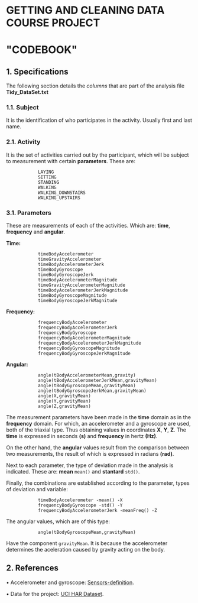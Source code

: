 # **GETTING AND CLEANING DATA COURSE PROJECT**

# **"CODEBOOK"**

## 1. Specifications
The following section details the *columns* that are part of the analysis file **Tidy_DataSet.txt**

### 1.1. Subject
It is the identification of who participates in the activity. Usually first and last name.

### 2.1. Activity
It is the set of activities carried out by the participant, which will be subject to measurement with certain **parameters**.
These are:

                LAYING
                SITTING
                STANDING
                WALKING
                WALKING_DOWNSTAIRS
                WALKING_UPSTAIRS

### 3.1. Parameters
These are measurements of each of the activities. Which are: **time**, **frequency** and **angular**.

**Time:**

                timeBodyAccelerometer
                timeGravityAccelerometer
                timeBodyAccelerometerJerk
                timeBodyGyroscope
                timeBodyGyroscopeJerk
                timeBodyAccelerometerMagnitude
                timeGravityAccelerometerMagnitude
                timeBodyAccelerometerJerkMagnitude
                timeBodyGyroscopeMagnitude
                timeBodyGyroscopeJerkMagnitude

**Frequency:**

                frequencyBodyAccelerometer
                frequencyBodyAccelerometerJerk   
                frequencyBodyGyroscope
                frequencyBodyAccelerometerMagnitude
                frequencyBodyAccelerometerJerkMagnitude
                frequencyBodyGyroscopeMagnitude
                frequencyBodyGyroscopeJerkMagnitude

**Angular:**

                angle(tBodyAccelerometerMean,gravity)
                angle(tBodyAccelerometerJerkMean,gravityMean)
                angle(tBodyGyroscopeMean,gravityMean)
                angle(tBodyGyroscopeJerkMean,gravityMean)
                angle(X,gravityMean)
                angle(Y,gravityMean)
                angle(Z,gravityMean)

The measurement parameters have been made in the **time** domain as in the **frequency** domain. For which, an accelerometer and a gyroscope are used, both of the 
triaxial type. Thus obtaining values in coordinates **X**, **Y**, **Z**. The **time** is expressed in seconds **(s)** and **frequency** in hertz **(Hz)**.

On the other hand, the **angular** values result from the comparison between two measurements, the result of which is expressed in radians **(rad)**.

Next to each parameter, the type of deviation made in the analysis is indicated. These are: **mean** `mean()` and **stantard** `std()`.

Finally, the combinations are established according to the parameter, types of deviation and variable:

                timeBodyAccelerometer -mean() -X
                frequencyBodyGyroscope -std() -Y      
                frequencyBodyAccelerometerJerk -meanFreq() -Z

The angular values, which are of this type:

                angle(tBodyGyroscopeMean,gravityMean)

Have the component `gravityMean`. It is because the accelerometer determines the aceleration caused by gravity acting on the body.

## 2. References
• Accelerometer and gyroscope:
  [Sensors-definition](https://www.gsmarena.com/glosary.php3?term=sensors).

• Data for the project: 
  [UCI HAR Dataset](https://d396qusza40orc.cloudfront.net/getdata%2Fprojectfiles%2FUCI%20HAR%20Dataset.zip).

